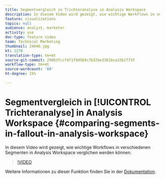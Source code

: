 ```yaml
---
title: Segmentvergleich in Trichteranalyse in Analysis Workspace
description: In diesem Video wird gezeigt, wie wichtige Workflows in verschiedenen Segmenten in Analysis Workspace verglichen werden können.
feature: visualizations
topics: null
audience: analyst, marketer
activity: use
doc-type: feature video
team: Technical Marketing
thumbnail: 24046.jpg
kt: 2278
translation-type: tm+mt
source-git-commit: 29d63fccf471f94569c7632be3361bca15b1ff3f
workflow-type: tm+mt
source-wordcount: '60'
ht-degree: 15%

---
```



# Segmentvergleich in [!UICONTROL Trichteranalyse] in Analysis Workspace {#comparing-segments-in-fallout-in-analysis-workspace}

In diesem Video wird gezeigt, wie wichtige Workflows in verschiedenen Segmenten in Analysis Workspace verglichen werden können.

>[!VIDEO](https://video.tv.adobe.com/v/24046/?quality=12)

Weitere Informationen zu dieser Funktion finden Sie in der [Dokumentation](https://marketing.adobe.com/resources/help/de_DE/analytics/analysis-workspace/compare-segments-fallout.html).
